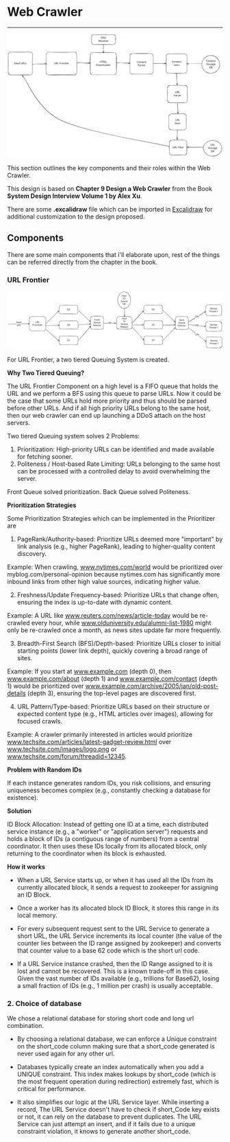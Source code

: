 # Web Crawler

---

![Web Crawler](web_crawler.svg)

This section outlines the key components and their roles within the Web Crawler.

This design is based on **Chapter 9 Design a Web Crawler** from the Book **System Design Interview Volume 1 by Alex Xu**.

There are some **.excalidraw** file which can be imported in [Excalidraw](https://excalidraw.com/) for additional customization to the design proposed.

## Components

There are some main components that i'll elaborate upon, rest of the things can be referred directly from the chapter in the book.

### URL Frontier

![URL Frontier](url_frontier.svg)

For URL Frontier, a two tiered Queuing System is created.

**Why Two Tiered Queuing?**

The URL Frontier Component on a high level is a FIFO queue that holds the URL and we perform a BFS using this queue to parse URLs.
Now it could be the case that some URLs hold more priority and thus should be parsed before other URLs.
And if all high priority URLs belong to the same host, then our web crawler can end up launching a DDoS attach on the host servers.

Two tiered Queuing system solves 2 Problems:

1) Prioritization: High-priority URLs can be identified and made available for fetching sooner.
2) Politeness / Host-based Rate Limiting: URLs belonging to the same host can be processed with a controlled delay to avoid overwhelming the server.

Front Queue solved prioritization.
Back Queue solved Politeness.

**Prioritization Strategies** 

Some Prioritization Strategies which can be implemented in the Prioritizer are

1. PageRank/Authority-based: Prioritize URLs deemed more "important" by link analysis (e.g., higher PageRank), leading to higher-quality content discovery.

Example: When crawling, www.nytimes.com/world would be prioritized over myblog.com/personal-opinion because nytimes.com has 
significantly more inbound links from other high value sources, indicating higher value.

2. Freshness/Update Frequency-based: Prioritize URLs that change often, ensuring the index is up-to-date with dynamic content.

Example: A URL like www.reuters.com/news/article-today would be re-crawled every hour, 
while www.olduniversity.edu/alumni-list-1980 might only be re-crawled once a month, as news sites update far more frequently.

3. Breadth-First Search (BFS)/Depth-based: Prioritize URLs closer to initial starting points (lower link depth), quickly covering a broad range of sites.

Example: If you start at www.example.com (depth 0), 
then www.example.com/about (depth 1) and www.example.com/contact (depth 1) would be prioritized over www.example.com/archive/2005/jan/old-post-details (depth 3), 
ensuring the top-level pages are discovered first.

4. URL Pattern/Type-based: Prioritize URLs based on their structure or expected content type (e.g., HTML articles over images), allowing for focused crawls.

Example: A crawler primarily interested in articles would prioritize www.techsite.com/articles/latest-gadget-review.html 
over www.techsite.com/images/logo.png or www.techsite.com/forum/threadid=12345.


**Problem with Random IDs** 

If each instance generates random IDs, you risk collisions, 
and ensuring uniqueness becomes complex (e.g., constantly checking a database for existence).

**Solution** 

ID Block Allocation: Instead of getting one ID at a time, each distributed service instance (e.g., a "worker" or "application server") 
requests and holds a block of IDs (a contiguous range of numbers) from a central coordinator. 
It then uses these IDs locally from its allocated block, only returning to the coordinator when its block is exhausted.

**How it works**

 * When a URL Service starts up, or when it has used all the IDs from its currently allocated block, it sends a request
 to zookeeper for assigning an ID Block.
 
 * Once a worker has its allocated block ID Block, it stores this range in its local memory.
 
 * For every subsequent request sent to the URL Service to generate a short URL, the URL Service 
 increments its local counter (the value of the counter lies between the ID range assigned by zookeeper)
 and converts that counter value to a base 62 code which is the short url code.
 
 * If a URL Service instance crashed, then the ID Range assigned to it is lost and cannot be recovered.
 This is a known trade-off in this case. Given the vast number of IDs available (e.g., trillions for Base62), 
 losing a small fraction of IDs (e.g., 1 million per crash) is usually acceptable.
 
 
### 2. Choice of database

We chose a relational database for storing short code and long url combination.

* By choosing a relational database, we can enforce a Unique constraint on the short_code column 
making sure that a short_code generated is never used again for any other url.

* Databases typically create an index automatically when you add a UNIQUE constraint. 
This index makes lookups by short_code (which is the most frequent operation during redirection) extremely fast, which is critical for performance.

* It also simplifies our logic at the URL Service layer. While inserting a record,
The URL Service doesn't have to check if short_Code key exists or not, it can rely on the database to prevent duplicates.
The URL Service can just attempt an insert, and if it fails due to a unique constraint violation, it knows to generate another short_code.